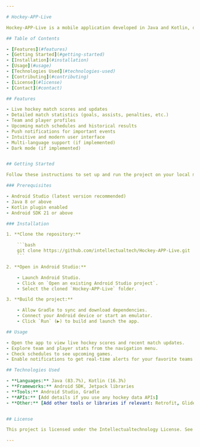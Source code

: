 ```yaml
---

# Hockey-APP-Live

Hockey-APP-Live is a mobile application developed in Java and Kotlin, designed to offer real-time hockey match updates, comprehensive statistics, and a smooth user experience for hockey fans. Whether you want the latest scores, player details, or match schedules,this mobile application is developed for the namibian hockey union.

## Table of Contents

- [Features](#features)
- [Getting Started](#getting-started)
- [Installation](#installation)
- [Usage](#usage)
- [Technologies Used](#technologies-used)
- [Contributing](#contributing)
- [License](#license)
- [Contact](#contact)

## Features

- Live hockey match scores and updates
- Detailed match statistics (goals, assists, penalties, etc.)
- Team and player profiles
- Upcoming match schedules and historical results
- Push notifications for important events
- Intuitive and modern user interface
- Multi-language support (if implemented)
- Dark mode (if implemented)


## Getting Started

Follow these instructions to set up and run the project on your local machine for development and testing.

### Prerequisites

- Android Studio (latest version recommended)
- Java 8 or above
- Kotlin plugin enabled
- Android SDK 21 or above

### Installation

1. **Clone the repository:**

    ```bash
    git clone https://github.com/intellectualtech/Hockey-APP-Live.git
    ```

2. **Open in Android Studio:**

    - Launch Android Studio.
    - Click on `Open an existing Android Studio project`.
    - Select the cloned `Hockey-APP-Live` folder.

3. **Build the project:**

    - Allow Gradle to sync and download dependencies.
    - Connect your Android device or start an emulator.
    - Click `Run` (▶️) to build and launch the app.

## Usage

- Open the app to view live hockey scores and recent match updates.
- Explore team and player stats from the navigation menu.
- Check schedules to see upcoming games.
- Enable notifications to get real-time alerts for your favorite teams or matches.

## Technologies Used

- **Languages:** Java (83.7%), Kotlin (16.3%)
- **Frameworks:** Android SDK, Jetpack libraries
- **Tools:** Android Studio, Gradle
- **APIs:** [Add details if you use any hockey data APIs]
- **Other:** [Add other tools or libraries if relevant: Retrofit, Glide, Room, etc.]


## License

This project is licensed under the Intellectualtechnology License. See the [LICENSE](LICENSE) file for more information.

---
```

